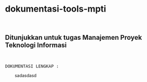 # dokumentasi-tools-mpti
 &nbsp;
## Ditunjukkan untuk tugas Manajemen Proyek Teknologi Informasi
 &ensp;

<pre>
DOKUMENTASI LENGKAP :
</pre>

 &emsp;
sadasdasd
